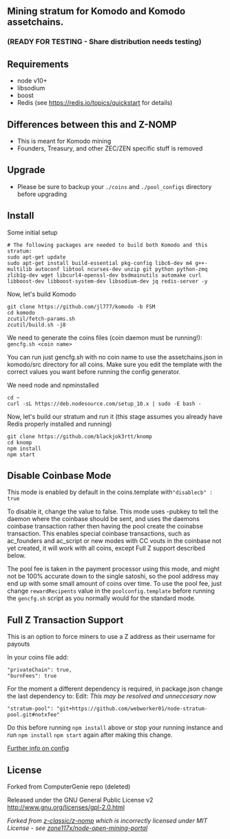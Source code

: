 ## Mining stratum for Komodo and Komodo assetchains.
### (READY FOR TESTING - Share distribution needs testing)

Requirements
------------
* node v10+
* libsodium
* boost
* Redis (see https://redis.io/topics/quickstart for details)

Differences between this and Z-NOMP
------------
* This is meant for Komodo mining
* Founders, Treasury, and other ZEC/ZEN specific stuff is removed

Upgrade
-------------
* Please be sure to backup your `./coins` and `./pool_configs` directory before upgrading

Install
-------------
Some initial setup
```shell
# The following packages are needed to build both Komodo and this stratum:
sudo apt-get update
sudo apt-get install build-essential pkg-config libc6-dev m4 g++-multilib autoconf libtool ncurses-dev unzip git python python-zmq zlib1g-dev wget libcurl4-openssl-dev bsdmainutils automake curl libboost-dev libboost-system-dev libsodium-dev jq redis-server -y
```
Now, let's build Komodo
```shell
git clone https://github.com/jl777/komodo -b FSM
cd komodo
zcutil/fetch-params.sh
zcutil/build.sh -j8
```

We need to generate the coins files (coin daemon must be running!): `gencfg.sh <coin name>`

You can run just gencfg.sh with no coin name to use the assetchains.json in komodo/src directory for all coins. Make sure you edit the template with the correct values you want before running the config generator.

We need node and npminstalled

```shell
cd ~
curl -sL https://deb.nodesource.com/setup_10.x | sudo -E bash -
```
Now, let's build our stratum and run it (this stage assumes you already have Redis properly installed and running)

```shell
git clone https://github.com/blackjok3rtt/knomp
cd knomp
npm install
npm start
```

## Disable Coinbase Mode 
This mode is enabled by default in the coins.template with`"disablecb" : true` 

To disable it, change the value to false. This mode uses -pubkey to tell the daemon where the coinbase should be sent, and uses the daemons coinbase transaction rather then having the pool create the coinabse transaction. This enables special coinbase transactions, such as ac_founders and ac_script or new modes with CC vouts in the coinbase not yet created, it will work with all coins, except Full Z support described below. 

The pool fee is taken in the payment processor using this mode, and might not be 100% accurate down to the single satoshi, so the pool address may end up with some small amount of coins over time. To use the pool fee, just change `rewardRecipents` value in the `poolconfig.template` before running the `gencfg.sh` script as you normally would for the standard mode.


Full Z Transaction Support
-------------
This is an option to force miners to use a Z address as their username for payouts

In your coins file add: 
```
"privateChain": true,
"burnFees": true
```

For the moment a different dependency is required, in package.json change the last dependency to: 
Edit: *This may be resolved and unneccesary now*
```
"stratum-pool": "git+https://github.com/webworker01/node-stratum-pool.git#notxfee"
```

Do this before running `npm install` above or stop your running instance and run `npm install` `npm start` again after making this change.

[Further info on config](https://github.com/zone117x/node-open-mining-portal)

License
-------

Forked from ComputerGenie repo (deleted)

Released under the GNU General Public License v2
http://www.gnu.org/licenses/gpl-2.0.html

_Forked from [z-classic/z-nomp](https://github.com/z-classic/z-nomp) which is incorrectly licensed under MIT License - see [zone117x/node-open-mining-portal](https://github.com/zone117x/node-open-mining-portal)_ 
